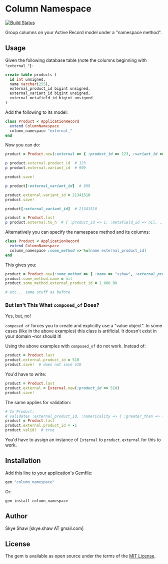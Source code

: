 # Column Namespace

[![Build Status](https://travis-ci.org/sshaw/column_namespace.svg?branch=master)](https://travis-ci.org/sshaw/column_namespace)

Group columns on your Active Record model under a "namespace method".

## Usage

Given the following database table (note the columns beginning with `"external_"`):
```sql
create table products (
  id int unsigned,
  name varchar(255),
  external_product_id bigint unsigned,
  external_variant_id bigint unsigned,
  external_metafield_id bigint unsigned
)
```

Add the following to its model:
```ruby
class Product < ApplicationRecord
  extend ColumnNamespace
  column_namespace "external_"
end
```

Now you can do:
```ruby
product = Product.new(:external => { :product_id => 123, :variant_id => 999 })

p product.external.product_id  # 123
p product.external.variant_id  # 999

product.save!

p product[:external_variant_id]  # 999

product.external.variant_id = 21341510
product.save!

product[:external_variant_id]  # 21341510

product = Product.last
p product.external.to_h  # { :product_id => 1, :metafield_id => nil, ... }
```

Alternatively you can specify the namespace method and its columns:
```ruby
class Product < ApplicationRecord
  extend ColumnNamespace
  column_namespace :some_method => %w[name external_product_id]
end
```

This gives you:
```ruby
product = Product.new(:some_method => { :name => "sshaw", :external_product_id => 99 })
product.some_method.name = nil
product.some_method.external_product_id = 1_000_00

# etc... same stuff as before
```


### But Isn't This What `composed_of` Does‽

Yes, but, no!

`composed_of` forces you to create and explicitly use a "value object". In some cases (like in the above examples)
this class is artificial. It doesn't exist in your domain –nor should it!

Using the above examples with `composed_of` do not work. Instead of:
```ruby
product = Product.last
product.external.product_id = 510
product.save!  # does not save 510
```

You'd have to write:
```ruby
product = Product.last
product.external = External.new(:product_id => 510)
product.save!
```

The same applies for validation:
```ruby
# In Product:
# validates :external_product_id, :numericality => { :greater_than => -1 }
product = Product.last
product.external.product_id = -1
product.valid?  # true
```

You'd have to assign an instance of `External` to `product.external` for this to work.

## Installation

Add this line to your application's Gemfile:

```ruby
gem "column_namespace"
```

Or:

```
gem install column_namespace
```

## Author

Skye Shaw [skye.shaw AT gmail.com]

## License

The gem is available as open source under the terms of the [MIT License](https://opensource.org/licenses/MIT).
